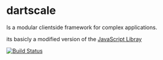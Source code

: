 dartscale
=========

Is a modular clientside framework for complex applications.  

its basicly a modified version of the [JavaScript Libray](http://example.com/ "scaleApp")

[![Build Status](https://drone.io/github.com/martyglaubitz/dartscale/status.png)](https://drone.io/github.com/martyglaubitz/dartscale/latest)

